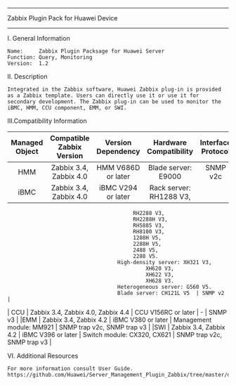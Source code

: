 ****************************************************************************
Zabbix Plugin Pack for Huawei Device
****************************************************************************

I. General Information

    Name:     Zabbix Plugin Packsage for Huawei Server
    Function: Query, Monitoring
    Version:  1.2

	
II. Description

    Integrated in the Zabbix software, Huawei Zabbix plug-in is provided as a Zabbix template. Users can directly use it or use it for secondary development. The Zabbix plug-in can be used to monitor the iBMC, HMM, CCU component, EMM, or SWI.

	
III.Compatibility Information


| Managed  Object	| Compatible Zabbix Version	| Version Dependency	| Hardware Compatibility	| Interface  Protocol|
| :----------: | :-----------:  | :-----------: | :----------: | :-----------:  |
| HMM		| Zabbix 3.4, Zabbix 4.0	| HMM V686D or later	| Blade server: E9000	| SNMP v2c |
| iBMC		| Zabbix 3.4, Zabbix 4.0	| iBMC V294 or later	| Rack server: RH1288 V3, 
											RH2288 V3, 
											RH2288H V3, 
											RH5885 V3, 
											RH8100 V3,
											1288H V5,
											2288H V5,
											2488 V5,
											2288 V5.
									   High-density server: XH321 V3,
									   			XH620 V3,
												XH622 V3,
												XH628 V3.
									   Heterogeneous server: G560 V5.
									   Blade server: CH121L V5	| SNMP v2 |
| CCU		| Zabbix 3.4, Zabbix 4.0, Zabbix 4.4	| CCU V156RC or later	| -	| SNMP v3 |
|EMM		| Zabbix 3.4, Zabbix 4.2	| iBMC V380 or later	| Management module: MM921	| SNMP trap v2c, SNMP trap v3 |
|SWI		| Zabbix 3.4, Zabbix 4.2	| iBMC V396 or later	| Switch module: CX320, CX621	| SNMP trap v2c, SNMP trap v3 |


	
VI. Additional Resources

    For more information consult User Guide. https://github.com/Huawei/Server_Management_Plugin_Zabbix/tree/master/docs
